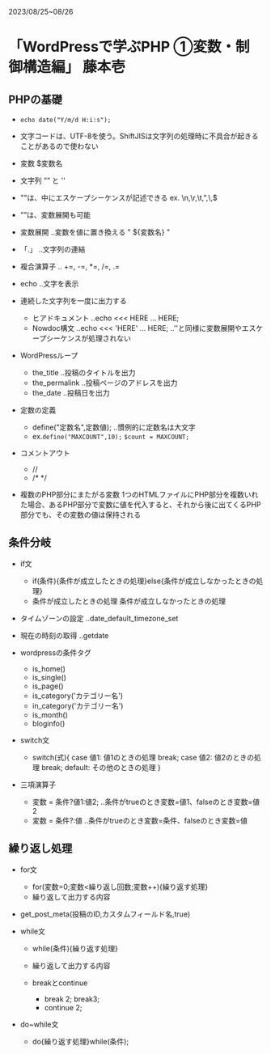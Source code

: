2023/08/25~08/26

# 「WordPressで学ぶPHP ①変数・制御構造編」 藤本壱

## PHPの基礎

- ``` echo date("Y/m/d H:i:s"); ```
- 文字コードは、UTF-8を使う。ShiftJISは文字列の処理時に不具合が起きることがあるので使わない
- 変数 $変数名
- 文字列 ”” と ''
- ""は、中にエスケープシーケンスが記述できる ex. \n,\r,\t,\",\\,\$
- ””は、変数展開も可能
- 変数展開 ..変数を値に置き換える  "  ${変数名}  "
- 「.」 ..文字列の連結
- 複合演算子 .. +=, -=, *=, /=, .=
- echo ..文字を表示
- 連続した文字列を一度に出力する
  - ヒアドキュメント ..echo <<< HERE ... HERE;
  - Nowdoc構文 ..echo <<< 'HERE' ... HERE; ..''と同様に変数展開やエスケープシーケンスが処理されない

- WordPressループ
  - the_title ..投稿のタイトルを出力
  - the_permalink ..投稿ページのアドレスを出力
  - the_date ..投稿日を出力

- 定数の定義
  - define("定数名",定数値); ..慣例的に定数名は大文字
  - ex.``` define("MAXCOUNT",10); ```
       ``` $count = MAXCOUNT; ```

- コメントアウト
  - //
  - /* */

- 複数のPHP部分にまたがる変数
  1つのHTMLファイルにPHP部分を複数いれた場合、あるPHP部分で変数に値を代入すると、それから後に出てくるPHP部分でも、その変数の値は保持される

## 条件分岐

- if文
  - if(条件){条件が成立したときの処理}else{条件が成立しなかったときの処理}
  - <?php if(条件): ?>
    条件が成立したときの処理
    <?php else: ?>
    条件が成立しなかったときの処理
    <?php endif; ?>

- タイムゾーンの設定 ..date_default_timezone_set
- 現在の時刻の取得 ..getdate

- wordpressの条件タグ
  - is_home()
  - is_single()
  - is_page()
  - is_category('カテゴリー名')
  - in_category('カテゴリー名')
  - is_month()
  - bloginfo()

- switch文
  - switch(式){
    case 値1:
    値1のときの処理
    break;
    case 値2:
    値2のときの処理
    break;
    default:
    その他のときの処理
  }

- 三項演算子
  - 変数 = 条件?値1:値2; ..条件がtrueのとき変数=値1、falseのとき変数=値2
  - 変数 = 条件?:値 ..条件がtrueのとき変数=条件、falseのとき変数=値

## 繰り返し処理

- for文
  - for(変数=0;変数<繰り返し回数;変数++){繰り返す処理}
  - <?php for(変数=0;変数<繰り返し回数;変数++):?>
    繰り返して出力する内容
    <?php endif;?>

- get_post_meta(投稿のID,カスタムフィールド名,true)

- while文
  - while(条件){繰り返す処理}
  - <?php while(条件):?>
    繰り返して出力する内容
    <?php endwhile;?>

  - breakとcontinue
    - break 2;  break3;
    - continue 2;

- do~while文
  - do{繰り返す処理}while(条件);
